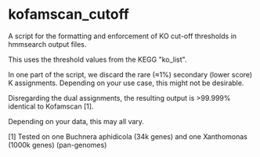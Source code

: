 # kofamscan_cutoff
A script for the formatting and enforcement of KO cut-off thresholds in hmmsearch output files. 

This uses the threshold values from the KEGG "ko_list". 

In one part of the script, we discard the rare (≈1%) secondary (lower score) K assignments. Depending on your use case, this might not be desirable. 

Disregarding the dual assignments, the resulting output is >99.999% identical to Kofamscan [1].

Depending on your data, this may all vary.

[1] Tested on one Buchnera aphidicola (34k genes) and one Xanthomonas (1000k genes) (pan-genomes)
